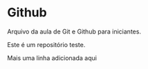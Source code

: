 # Github

Arquivo da aula de Git e Github para iniciantes.

Este é um repositório teste.

Mais uma linha adicionada aqui
